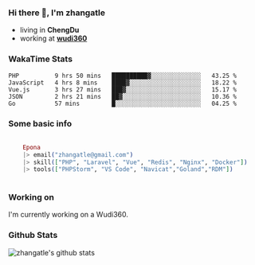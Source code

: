 ### Hi there 👋, I'm zhangatle

- living in **ChengDu**
- working at [**wudi360**](https://wudiads.com)

### WakaTime Stats
<!--START_SECTION:waka-->
```text
PHP          9 hrs 50 mins   ██████████▓░░░░░░░░░░░░░░   43.25 % 
JavaScript   4 hrs 8 mins    ████▓░░░░░░░░░░░░░░░░░░░░   18.22 % 
Vue.js       3 hrs 27 mins   ███▓░░░░░░░░░░░░░░░░░░░░░   15.17 % 
JSON         2 hrs 21 mins   ██▓░░░░░░░░░░░░░░░░░░░░░░   10.36 % 
Go           57 mins         █░░░░░░░░░░░░░░░░░░░░░░░░   04.25 % 
```
<!--END_SECTION:waka-->

### Some basic info

```elixir
	
	Epona
	|> email("zhangatle@gmail.com")
	|> skill(["PHP", "Laravel", "Vue", "Redis", "Nginx", "Docker"])
	|> tools(["PHPStorm", "VS Code", "Navicat","Goland","RDM"])
	
```

### Working on

I'm currently working on a Wudi360.

### Github Stats

![zhangatle's github stats](https://github-readme-stats.vercel.app/api?username=zhangatle&show_icons=true)

<!--
**zhangatle/zhangatle** is a ✨ _special_ ✨ repository because its `README.md` (this file) appears on your GitHub profile.

Here are some ideas to get you started:

- 🔭 I’m currently working on ...
- 🌱 I’m currently learning ...
- 👯 I’m looking to collaborate on ...
- 🤔 I’m looking for help with ...
- 💬 Ask me about ...
- 📫 How to reach me: ...
- 😄 Pronouns: ...
- ⚡ Fun fact: ...
-->
